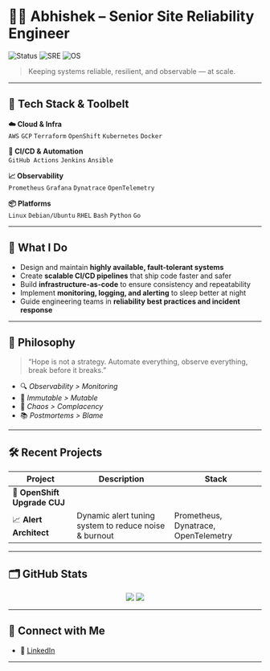 # 👨‍💻 Abhishek – Senior Site Reliability Engineer

![Status](https://img.shields.io/badge/Status-Always%20Learning-%23brightgreen?style=flat-square)
![SRE](https://img.shields.io/badge/Role-SRE-blue?style=flat-square)
![OS](https://img.shields.io/badge/Linux-🐧-informational?style=flat-square)

> Keeping systems reliable, resilient, and observable — at scale.

---

## 🔧 Tech Stack & Toolbelt

**☁️ Cloud & Infra**  
`AWS` `GCP` `Terraform` `OpenShift` `Kubernetes` `Docker`

**🧰 CI/CD & Automation**  
`GitHub Actions` `Jenkins` `Ansible`

**📈 Observability**  
`Prometheus` `Grafana` `Dynatrace` `OpenTelemetry`

**📦 Platforms**  
`Linux` `Debian/Ubuntu` `RHEL` `Bash` `Python` `Go`

---

## 📌 What I Do

- Design and maintain **highly available, fault-tolerant systems**
- Create **scalable CI/CD pipelines** that ship code faster and safer
- Build **infrastructure-as-code** to ensure consistency and repeatability
- Implement **monitoring, logging, and alerting** to sleep better at night
- Guide engineering teams in **reliability best practices and incident response**

---

## 🧠 Philosophy

> “Hope is not a strategy. Automate everything, observe everything, break before it breaks.”

- 🔍 *Observability > Monitoring*
- 🔄 *Immutable > Mutable*
- 🧪 *Chaos > Complacency*
- 📚 *Postmortems > Blame*

---

## 🛠️ Recent Projects

| Project | Description | Stack |
|--------|-------------|-------|
| 🔄 **OpenShift Upgrade CUJ** |  |
| 📈 **Alert Architect** | Dynamic alert tuning system to reduce noise & burnout | Prometheus, Dynatrace, OpenTelemetry |


---

## 🗂 GitHub Stats

<p align="center">
  <img src="https://github-readme-stats.vercel.app/api?username=a7vicky&show_icons=true&hide=stars&count_private=true&theme=tokyonight" />
  <img src="https://github-readme-stats.vercel.app/api/top-langs/?username=a7vicky&layout=compact&theme=tokyonight" />
</p>

---

## 🤝 Connect with Me

- 💼 [LinkedIn](https://linkedin.com/in/a7vicky)

---
